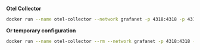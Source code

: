 

**Otel Collector**
```bash
docker run --name otel-collector --network grafanet -p 4318:4318 -p 4317:4317 -d -v $(pwd)/otel-collector.yaml:/etc/otelcol-contrib/config.yaml otel/opentelemetry-collector-contrib:0.90.0
```

**Or temporary configuration**
```bash
docker run --name otel-collector --rm --network grafanet -p 4318:4318 -p 4317:4317 -d -v $(pwd)/otel-collector.yaml:/etc/otelcol-contrib/config.yaml otel/opentelemetry-collector-contrib:0.90.0
```